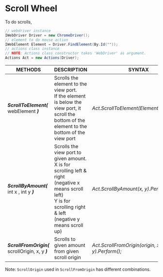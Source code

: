 # Scroll Wheel

To do scrolls,

```cs
// webdriver instance
IWebDriver Driver = new ChromeDriver();
// element to do mouse action
IWebElement Element = Driver.FindElement(By.Id(""));
// actions class instance
// NOTE: Actions class constructor takes 'WebDriver' as argument.
Actions Act = new Actions(Driver);
```

|METHODS|DESCRIPTION|SYNTAX|
|-|-|-|
|***ScrollToElement(*** webElement ***)***|Scrolls the element to the view port.<br>If the element is below the view port, it scroll the bottom of the element to the bottom of the view port|*Act.ScrollToElement(Element).Perform();*|
|***ScrollByAmount(*** int x , int y ***)***|Scrolls the view port to given amount.<br>X is for scrolling left & right (negative x means scroll left)<br>Y is for scrolling right & left (negative y means scroll up)|*Act.ScrollByAmount(x, y).Perform();*|
|***ScrollFromOrigin(*** scrollOrigin, x, y ***)***|Scrolls to given amount from given scroll origin|*Act.ScrollFromOrigin(origin, x, y).Perform();*|

Note: `ScrollOrigin` used in `ScrollFromOrigin` has different combinations.
